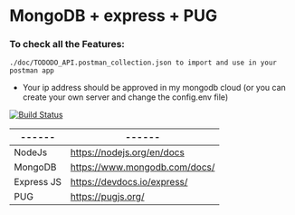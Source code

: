 # MongoDB + express + PUG

### To check all the Features:
` ./doc/TODODO_API.postman_collection.json to import and use in your postman app `

- Your ip address should be approved in my mongodb cloud (or you can create your own server and change the config.env file)

[![Build Status](https://travis-ci.org/joemccann/dillinger.svg?branch=master)](https://travis-ci.org/joemccann/dillinger)

| ------ | ------ |
| ------ | ------ |
| NodeJs | https://nodejs.org/en/docs |
| MongoDB | https://www.mongodb.com/docs/ |
| Express JS | https://devdocs.io/express/ |
| PUG | https://pugjs.org/ |